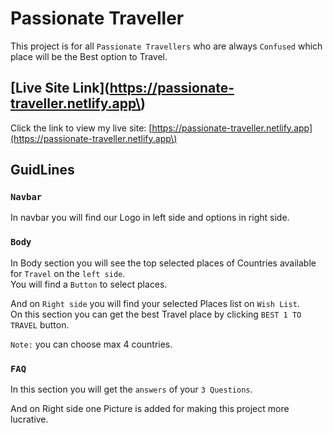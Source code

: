 # Passionate Traveller

This project is for all `Passionate Travellers` who are always `Confused` which place will be the Best option to Travel.

## [Live Site Link](https://passionate-traveller.netlify.app\)

Click the link to view my live site: [https://passionate-traveller.netlify.app](https://passionate-traveller.netlify.app\)

## GuidLines
### `Navbar`

In navbar you will find our Logo in left side and options in right side.

### `Body`

In Body section you will see the top selected places of Countries available for `Travel` on the `left side`.\
You will find a `Button` to select places.


And on `Right side` you will find your selected Places list on `Wish List`. \
On this section you can get the best Travel place by clicking `BEST 1 TO TRAVEL` button.

`Note:` you can choose max 4 countries.

### `FAQ`

In this section you will get the `answers` of your `3 Questions`.

And on Right side one Picture is added for making this project more lucrative.